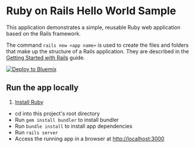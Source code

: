 # Ruby on Rails Hello World Sample

This application demonstrates a simple, reusable Ruby web application based on the Rails framework.

The command `rails new <app name>` is used to create the files and folders that make up the structure of a Rails application. They are described in the [Getting Started with Rails][] guide.

[![Deploy to Bluemix](https://bluemix.net/deploy/button.png)](https://bluemix.net/deploy?repository=https://github.com/IBM-Bluemix/ruby-rails-helloworld)

## Run the app locally

1. [Install Ruby][]
+ cd into this project's root directory
+ Run `gem install bundler` to install bundler
+ Run `bundle install` to install app dependencies
+ Run `rails server`
+ Access the running app in a browser at [http://localhost:3000]()

[Install Ruby]: https://www.ruby-lang.org/en/documentation/installation
[Getting Started with Rails]: http://guides.rubyonrails.org/v3.2.8/getting_started.html#creating-the-blog-application
